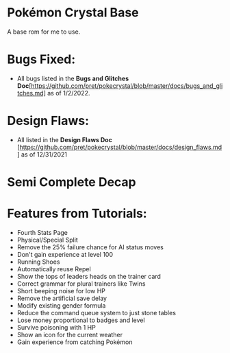 # Pokémon Crystal Base

A base rom for me to use.

# Bugs Fixed:

* All bugs listed in the **Bugs and Glitches Doc**[https://github.com/pret/pokecrystal/blob/master/docs/bugs_and_glitches.md] as of 1/2/2022.

# Design Flaws: 

* All listed in the **Design Flaws Doc** [https://github.com/pret/pokecrystal/blob/master/docs/design_flaws.md] as of 12/31/2021

# Semi Complete Decap

# Features from Tutorials:

* Fourth Stats Page
* Physical/Special Split
* Remove the 25% failure chance for AI status moves
* Don't gain experience at level 100
* Running Shoes
* Automatically reuse Repel
* Show the tops of leaders heads on the trainer card
* Correct grammar for plural trainers like Twins
* Short beeping noise for low HP
* Remove the artificial save delay
* Modify existing gender formula
* Reduce the command queue system to just stone tables
* Lose money proportional to badges and level
* Survive poisoning with 1 HP
* Show an icon for the current weather
* Gain experience from catching Pokémon
